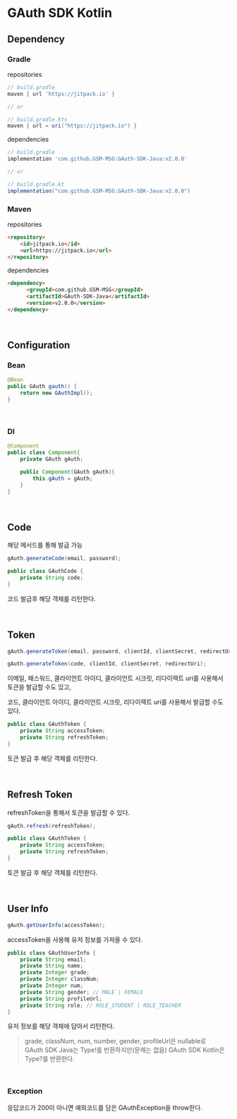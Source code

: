 # GAuth SDK Kotlin

## Dependency

### Gradle
repositories
```gradle
// build.gradle
maven { url 'https://jitpack.io' }

// or

// build.gradle.kts
maven { url = uri("https://jitpack.io") }
```

dependencies
```gradle
// build.gradle
implementation 'com.github.GSM-MSG:GAuth-SDK-Java:v2.0.0'

// or

// build.gradle.kt
implementation("com.github.GSM-MSG:GAuth-SDK-Java:v2.0.0")
```

### Maven
repositories
```html
<repository>
    <id>jitpack.io</id>
    <url>https://jitpack.io</url>
</repository>
```

dependencies
```html
<dependency>
	  <groupId>com.github.GSM-MSG</groupId>
	  <artifactId>GAuth-SDK-Java</artifactId>
	  <version>v2.0.0</version>
</dependency>
```

<br>

## Configuration

### Bean 
```java
@Bean
public GAuth gauth() {
	return new GAuthImpl();
}
```

<br>

### DI
```java
@Component
public class Component{
	private GAuth gAuth;

	public Component(GAuth gAuth){
		this.gAuth = gAuth;
	}
}
```

<br>


## Code
해당 메서드를 통해 발급 가능
```java
gAuth.generateCode(email, password);
```

```java
public class GAuthCode {
    private String code;
}
```

코드 발급후 해당 객체를 리턴한다.

<br>

## Token

```java
gAuth.generateToken(email, password, clientId, clientSecret, redirectUri);

gAuth.generateToken(code, clientId, clientSecret, redirectUri);
```
이메일, 패스워드, 클라이언트 아이디, 클라이언트 시크릿, 리다이렉트 uri를 사용해서 토큰을 발급할 수도 있고,
  
코드, 클라이언트 아이디, 클라이언트 시크릿, 리다이렉트 uri를 사용해서 발급할 수도 있다.

```java
public class GAuthToken {
    private String accessToken;
    private String refreshToken;
}
```
토큰 발급 후 해당 객체를 리턴한다.

<br>

## Refresh Token

refreshToken을 통해서 토큰을 발급할 수 있다.

```java
gAuth.refresh(refreshToken);
```

```java
public class GAuthToken {
    private String accessToken;
    private String refreshToken;
}
```
토큰 발급 후 해당 객체를 리턴한다.

<br>

## User Info

```java
gAuth.getUserInfo(accessToken);
```

accessToken을 사용해 유저 정보를 가져올 수 있다.

```java
public class GAuthUserInfo {
    private String email;
    private String name;
    private Integer grade;
    private Integer classNum;
    private Integer num;
    private String gender; // MALE | FEMALE
    private String profileUrl;
    private String role; // ROLE_STUDENT | ROLE_TEACHER
}
```

유저 정보를 해당 객체에 담아서 리턴한다.
  
> grade, classNum, num, number, gender, profileUrl은 nullable로  
> GAuth SDK Java는 Type!를 반환하지만(문제는 없음) GAuth SDK Kotlin은 Type?를 반환한다.

<br>

### Exception
응답코드가 200이 아니면 예외코드를 담은 GAuthException을 throw한다.